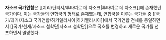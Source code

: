 **자소크 국가연합**은 [[지리/탄티샤/투타여르 데 자소크|투타여르 데 자소크]]에 존재했던 국가이다. 이는 국가들의 연합국의 형태로 존재했는데, 연합국을 이루는 국가들 중 [[국가/과거/자소크 국가연합/하키엘러시아|하키엘러시아]]에서 국가연합 전체를 통일하면서 [[국가/현재/자소크 철학단|자소크 철학단]]으로 국호를 변경하고 새로운 국가를 선포하면서 멸망했다.